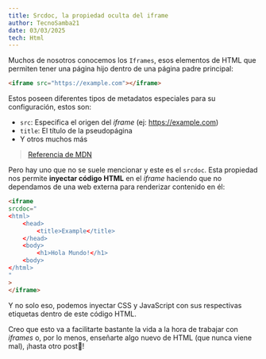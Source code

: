 ```yaml
---
title: Srcdoc, la propiedad oculta del iframe
author: TecnoSamba21
date: 03/03/2025
tech: Html
---
```


Muchos de nosotros conocemos los `Iframes`, esos elementos de HTML que permiten tener una página hijo dentro de una página padre principal:
~~~html
<iframe src="https://example.com"></iframe>
~~~
Estos poseen diferentes tipos de metadatos especiales para su configuración, estos son:
- `src`: Especifica el origen del *iframe* (ej: https://example.com)
- `title`: El título de la pseudopágina
- Y otros muchos más
> [Referencia de MDN](https://developer.mozilla.org/en-US/docs/Web/HTML/Element/iframe)


Pero hay uno que no se suele mencionar y este es el `srcdoc`. Esta propiedad nos permite **inyectar código HTML** en el *iframe* haciendo que no dependamos de una web externa para renderizar contenido en él:
~~~html
<iframe
srcdoc="
<html>
    <head>
        <title>Example</title>
    </head>
    <body>
        <h1>Hola Mundo!</h1>
    <body>
</html>
"
>
</iframe>
~~~
Y no solo eso, podemos inyectar CSS y JavaScript con sus respectivas etiquetas dentro de este código HTML.

Creo que esto va a facilitarte bastante la vida a la hora de trabajar con *iframes* o, por lo menos, enseñarte algo nuevo de HTML (que nunca viene mal), ¡hasta otro post👋!